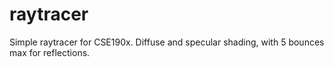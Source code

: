 # raytracer
Simple raytracer for CSE190x. Diffuse and specular shading, with 5 bounces max for reflections.
